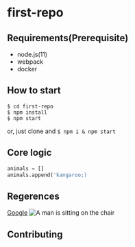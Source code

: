 # first-repo

## Requirements(Prerequisite)

- node.js(11)
- webpack
- docker
## How to start

```shell
$ cd first-repo
$ npm install
$ npm start
```
or, just clone and `$ npm i & npm start`

## Core logic

```python
animals = []
animals.append('kangaroo;)
```

## Regerences

[Google](https://www.google.com)
![A man is sitting on the chair](/imgs/man-on-the-chair.jpg)

## Contributing
